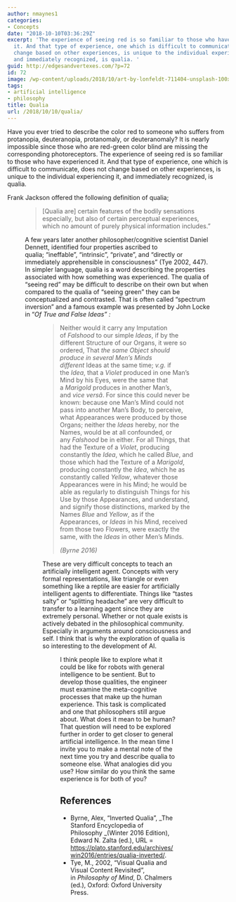 ```yaml
---
author: nmaynes1
categories:
- Concepts
date: "2018-10-10T03:36:29Z"
excerpt: 'The experience of seeing red is so familiar to those who have experienced
  it. And that type of experience, one which is difficult to communicate, does not
  change based on other experiences, is unique to the individual experiencing it,
  and immediately recognized, is qualia. '
guid: http://edgesandvertexes.com/?p=72
id: 72
image: /wp-content/uploads/2018/10/art-by-lonfeldt-711404-unsplash-100x80.jpg
tags:
- artificial intelligence
- philosophy
title: Qualia
url: /2018/10/10/qualia/
---
```

Have you ever tried to describe the color red to someone who suffers from protanopia, deuteranopia, protanomaly, or deuteranomaly? It is nearly impossible since those who are red-green color blind are missing the corresponding photoreceptors. The experience of seeing red is so familiar to those who have experienced it. And that type of experience, one which is difficult to communicate, does not change based on other experiences, is unique to the individual experiencing it, and immediately recognized, is qualia. 

Frank Jackson offered the following definition of qualia;<figure class="wp-block-image">

<blockquote class="wp-block-quote">
  <p>
    [Qualia are] certain features of the bodily sensations especially, but also of certain perceptual experiences, which no amount of purely physical information includes.&#8221;
  </p>
</blockquote>

A few years later another philosopher/cognitive scientist Daniel Dennett, identified four properties ascribed to qualia; “ineffable”, “intrinsic”, “private”, and “directly or immediately apprehensible in consciousness” (Tye 2002, 447). In simpler language, qualia is a word describing the properties associated with how something was experienced. The qualia of &#8220;seeing red&#8221; may be difficult to describe on their own but when compared to the qualia of &#8220;seeing green&#8221; they can be conceptualized and contrasted. That is often called &#8220;spectrum inversion&#8221; and a famous example was presented by John Locke in &#8220;_Of True and False Ideas&#8221; :_<figure class="wp-block-image">

<blockquote class="wp-block-quote">
  <p>
    Neither would it carry any Imputation of <em>Falshood</em> to our simple <em>Ideas</em>, if by the different Structure of our Organs, it were so ordered, That <em>the same Object should produce in several Men’s Minds different</em> Ideas at the same time; <em>v.g.</em> if the <em>Idea</em>, that a <em>Violet</em> produced in one Man’s Mind by his Eyes, were the same that a <em>Marigold</em> produces in another Man’s, and <em>vice versâ</em>. For since this could never be known: because one Man’s Mind could not pass into another Man’s Body, to perceive, what Appearances were produced by those Organs; neither the <em>Ideas </em>hereby, nor the Names, would be at all confounded, or any <em>Falshood</em> be in either. For all Things, that had the Texture of a <em>Violet</em>, producing constantly the <em>Idea</em>, which he called <em>Blue</em>, and those which had the Texture of a <em>Marigold</em>, producing constantly the <em>Idea</em>, which he as constantly called <em>Yellow</em>, whatever those Appearances were in his Mind; he would be able as regularly to distinguish Things for his Use by those Appearances, and understand, and signify those distinctions, marked by the Names <em>Blue</em> and <em>Yellow</em>, as if the Appearances, or <em>Ideas</em> in his Mind, received from those two Flowers, were exactly the same, with the <em>Ideas</em> in other Men’s Minds. 
  </p>
  
  <cite>(Byrne 2016)</cite>
</blockquote>

These are very difficult concepts to teach an artificially intelligent agent. Concepts with very formal representations, like triangle or even something like a reptile are easier for artificially intelligent agents to differentiate. Things like &#8220;tastes salty&#8221; or &#8220;splitting headache&#8221; are very difficult to transfer to a learning agent since they are extremely personal. Whether or not quale exists is actively debated in the philosophical community. Especially in arguments around consciousness and self. I think that is why the exploration of qualia is so interesting to the development of AI. <figure class="wp-block-image">

I think people like to explore what it could be like for robots with general intelligence to be sentient. But to develop those qualities, the engineer must examine the meta-cognitive processes that make up the human experience. This task is complicated and one that philosophers still argue about. What does it mean to be human? That question will need to be explored further in order to get closer to general artificial intelligence. In the mean time I invite you to make a mental note of the next time you try and describe qualia to someone else. What analogies did you use? How similar do you think the same experience is for both of you? 

## References

  * Byrne, Alex, &#8220;Inverted Qualia&#8221;, _The Stanford Encyclopedia of Philosophy _(Winter 2016 Edition), Edward N. Zalta (ed.), URL = <https://plato.stanford.edu/archives/win2016/entries/qualia-inverted/>.
  * Tye, M., 2002, “Visual Qualia and Visual Content Revisited”, in _Philosophy of Mind_, D. Chalmers (ed.), Oxford: Oxford University Press.